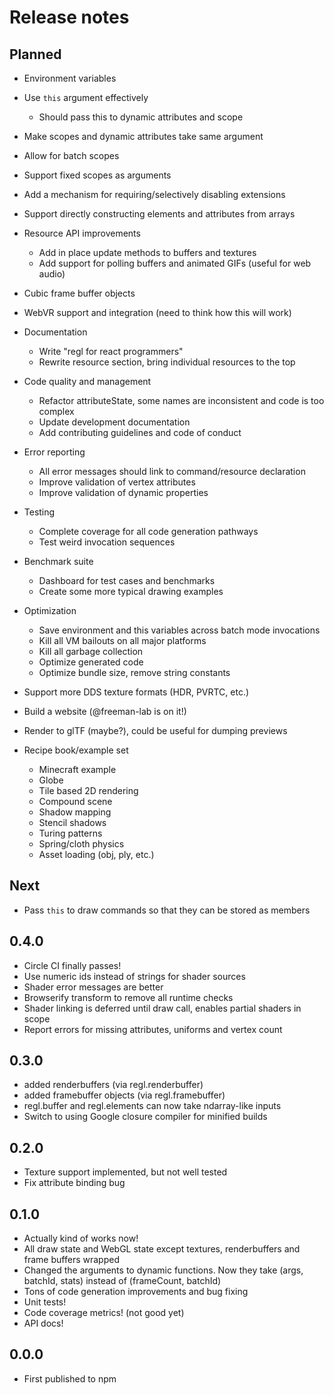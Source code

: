 # Release notes

## Planned

* Environment variables
* Use `this` argument effectively
    * Should pass this to dynamic attributes and scope
* Make scopes and dynamic attributes take same argument
* Allow for batch scopes
* Support fixed scopes as arguments
* Add a mechanism for requiring/selectively disabling extensions
* Support directly constructing elements and attributes from arrays

* Resource API improvements
    + Add in place update methods to buffers and textures
    + Add support for polling buffers and animated GIFs (useful for web audio)
* Cubic frame buffer objects
* WebVR support and integration (need to think how this will work)
* Documentation
    + Write "regl for react programmers"
    + Rewrite resource section, bring individual resources to the top
* Code quality and management
    + Refactor attributeState, some names are inconsistent and code is too complex
    + Update development documentation
    + Add contributing guidelines and code of conduct
* Error reporting
    + All error messages should link to command/resource declaration
    + Improve validation of vertex attributes
    + Improve validation of dynamic properties
* Testing
    + Complete coverage for all code generation pathways
    + Test weird invocation sequences
* Benchmark suite
    + Dashboard for test cases and benchmarks
    + Create some more typical drawing examples
* Optimization
    + Save environment and this variables across batch mode invocations
    + Kill all VM bailouts on all major platforms
    + Kill all garbage collection
    + Optimize generated code
    + Optimize bundle size, remove string constants
* Support more DDS texture formats (HDR, PVRTC, etc.)
* Build a website (@freeman-lab is on it!)
* Render to glTF (maybe?), could be useful for dumping previews
* Recipe book/example set
    + Minecraft example
    + Globe
    + Tile based 2D rendering
    + Compound scene
    + Shadow mapping
    + Stencil shadows
    + Turing patterns
    + Spring/cloth physics
    + Asset loading (obj, ply, etc.)

## Next

* Pass `this` to draw commands so that they can be stored as members

## 0.4.0

* Circle CI finally passes!
* Use numeric ids instead of strings for shader sources
* Shader error messages are better
* Browserify transform to remove all runtime checks
* Shader linking is deferred until draw call, enables partial shaders in scope
* Report errors for missing attributes, uniforms and vertex count

## 0.3.0

* added renderbuffers (via regl.renderbuffer)
* added framebuffer objects (via regl.framebuffer)
* regl.buffer and regl.elements can now take ndarray-like inputs
* Switch to using Google closure compiler for minified builds

## 0.2.0

* Texture support implemented, but not well tested
* Fix attribute binding bug

## 0.1.0

* Actually kind of works now!
* All draw state and WebGL state except textures, renderbuffers and frame buffers wrapped
* Changed the arguments to dynamic functions.  Now they take (args, batchId, stats) instead of (frameCount, batchId)
* Tons of code generation improvements and bug fixing
* Unit tests!
* Code coverage metrics! (not good yet)
* API docs!

## 0.0.0

* First published to npm
